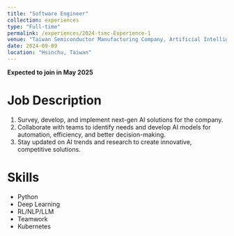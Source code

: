 ```yaml
---
title: "Software Engineer"
collection: experiences
type: "Full-time"
permalink: /experiences/2024-tsmc-Experience-1
venue: "Taiwan Semiconductor Manufacturing Company, Artificial Intelligence Application and Platform Department"
date: 2024-09-09
location: "Hsinchu, Taiwan"
---
```


**Expected to join in May 2025**

Job Description
======

1. Survey, develop, and implement next-gen AI solutions for the company.
2. Collaborate with teams to identify needs and develop AI models for automation, efficiency, and better decision-making.
3. Stay updated on AI trends and research to create innovative, competitive solutions.

Skills
======

* Python
* Deep Learning
* RL/NLP/LLM
* Teamwork
* Kubernetes
